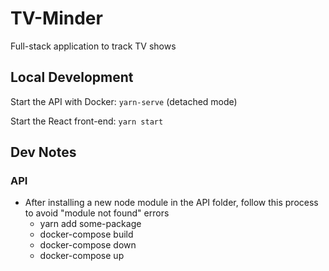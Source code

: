 # TV-Minder

Full-stack application to track TV shows

## Local Development

Start the API with Docker: `yarn-serve` (detached mode)

Start the React front-end: `yarn start`

## Dev Notes

### API

- After installing a new node module in the API folder, follow this process to avoid "module not found" errors
  - yarn add some-package
  - docker-compose build
  - docker-compose down
  - docker-compose up
